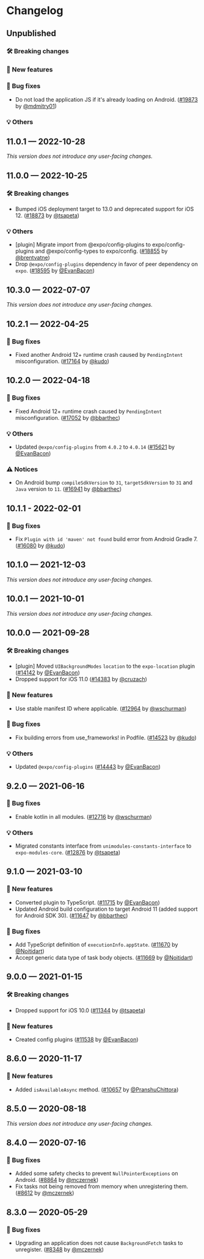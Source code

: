 # Changelog

## Unpublished

### 🛠 Breaking changes

### 🎉 New features

### 🐛 Bug fixes

- Do not load the application JS if it's already loading on Android. ([#19873](https://github.com/expo/expo/pull/19873) by [@mdmitry01](https://github.com/mdmitry01))

### 💡 Others

## 11.0.1 — 2022-10-28

_This version does not introduce any user-facing changes._

## 11.0.0 — 2022-10-25

### 🛠 Breaking changes

- Bumped iOS deployment target to 13.0 and deprecated support for iOS 12. ([#18873](https://github.com/expo/expo/pull/18873) by [@tsapeta](https://github.com/tsapeta))

### 💡 Others

- [plugin] Migrate import from @expo/config-plugins to expo/config-plugins and @expo/config-types to expo/config. ([#18855](https://github.com/expo/expo/pull/18855) by [@brentvatne](https://github.com/brentvatne))
- Drop `@expo/config-plugins` dependency in favor of peer dependency on `expo`. ([#18595](https://github.com/expo/expo/pull/18595) by [@EvanBacon](https://github.com/EvanBacon))

## 10.3.0 — 2022-07-07

_This version does not introduce any user-facing changes._

## 10.2.1 — 2022-04-25

### 🐛 Bug fixes

- Fixed another Android 12+ runtime crash caused by `PendingIntent` misconfiguration. ([#17164](https://github.com/expo/expo/pull/17164) by [@kudo](https://github.com/kudo))

## 10.2.0 — 2022-04-18

### 🐛 Bug fixes

- Fixed Android 12+ runtime crash caused by `PendingIntent` misconfiguration. ([#17052](https://github.com/expo/expo/pull/17052) by [@bbarthec](https://github.com/bbarthec))

### 💡 Others

- Updated `@expo/config-plugins` from `4.0.2` to `4.0.14` ([#15621](https://github.com/expo/expo/pull/15621) by [@EvanBacon](https://github.com/EvanBacon))

### ⚠️ Notices

- On Android bump `compileSdkVersion` to `31`, `targetSdkVersion` to `31` and `Java` version to `11`. ([#16941](https://github.com/expo/expo/pull/16941) by [@bbarthec](https://github.com/bbarthec))

## 10.1.1 - 2022-02-01

### 🐛 Bug fixes

- Fix `Plugin with id 'maven' not found` build error from Android Gradle 7. ([#16080](https://github.com/expo/expo/pull/16080) by [@kudo](https://github.com/kudo))

## 10.1.0 — 2021-12-03

_This version does not introduce any user-facing changes._

## 10.0.1 — 2021-10-01

_This version does not introduce any user-facing changes._

## 10.0.0 — 2021-09-28

### 🛠 Breaking changes

- [plugin] Moved `UIBackgroundModes` `location` to the `expo-location` plugin ([#14142](https://github.com/expo/expo/pull/14142) by [@EvanBacon](https://github.com/EvanBacon))
- Dropped support for iOS 11.0 ([#14383](https://github.com/expo/expo/pull/14383) by [@cruzach](https://github.com/cruzach))

### 🎉 New features

- Use stable manifest ID where applicable. ([#12964](https://github.com/expo/expo/pull/12964) by [@wschurman](https://github.com/wschurman))

### 🐛 Bug fixes

- Fix building errors from use_frameworks! in Podfile. ([#14523](https://github.com/expo/expo/pull/14523) by [@kudo](https://github.com/kudo))

### 💡 Others

- Updated `@expo/config-plugins` ([#14443](https://github.com/expo/expo/pull/14443) by [@EvanBacon](https://github.com/EvanBacon))

## 9.2.0 — 2021-06-16

### 🐛 Bug fixes

- Enable kotlin in all modules. ([#12716](https://github.com/expo/expo/pull/12716) by [@wschurman](https://github.com/wschurman))

### 💡 Others

- Migrated constants interface from `unimodules-constants-interface` to `expo-modules-core`. ([#12876](https://github.com/expo/expo/pull/12876) by [@tsapeta](https://github.com/tsapeta))

## 9.1.0 — 2021-03-10

### 🎉 New features

- Converted plugin to TypeScript. ([#11715](https://github.com/expo/expo/pull/11715) by [@EvanBacon](https://github.com/EvanBacon))
- Updated Android build configuration to target Android 11 (added support for Android SDK 30). ([#11647](https://github.com/expo/expo/pull/11647) by [@bbarthec](https://github.com/bbarthec))

### 🐛 Bug fixes

- Add TypeScript definition of `executionInfo.appState`. ([#11670](https://github.com/expo/expo/pull/11670) by [@Noitidart](https://github.com/Noitidart))
- Accept generic data type of task body objects. ([#11669](https://github.com/expo/expo/pull/11669) by [@Noitidart](https://github.com/Noitidart))

## 9.0.0 — 2021-01-15

### 🛠 Breaking changes

- Dropped support for iOS 10.0 ([#11344](https://github.com/expo/expo/pull/11344) by [@tsapeta](https://github.com/tsapeta))

### 🎉 New features

- Created config plugins ([#11538](https://github.com/expo/expo/pull/11538) by [@EvanBacon](https://github.com/EvanBacon))

## 8.6.0 — 2020-11-17

### 🎉 New features

- Added `isAvailableAsync` method. ([#10657](https://github.com/expo/expo/pull/10657) by [@PranshuChittora](https://github.com/pranshuchittora))

## 8.5.0 — 2020-08-18

_This version does not introduce any user-facing changes._

## 8.4.0 — 2020-07-16

### 🐛 Bug fixes

- Added some safety checks to prevent `NullPointerExceptions` on Android. ([#8864](https://github.com/expo/expo/pull/8864) by [@mczernek](https://github.com/mczernek))
- Fix tasks not being removed from memory when unregistering them. ([#8612](https://github.com/expo/expo/pull/8612) by [@mczernek](https://github.com/mczernek))

## 8.3.0 — 2020-05-29

### 🐛 Bug fixes

- Upgrading an application does not cause `BackgroundFetch` tasks to unregister. ([#8348](https://github.com/expo/expo/pull/8438) by [@mczernek](https://github.com/mczernek))
